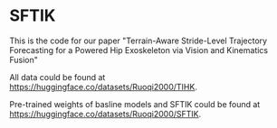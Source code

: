 # SFTIK
This is the code for our paper "Terrain-Aware Stride-Level Trajectory Forecasting for a Powered Hip Exoskeleton via Vision and Kinematics Fusion"

All data could be found at https://huggingface.co/datasets/Ruoqi2000/TIHK.

Pre-trained weights of basline models and SFTIK could be found at https://huggingface.co/datasets/Ruoqi2000/SFTIK.
